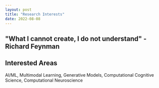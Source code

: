 ```yaml
---
layout: post
title: "Research Interests"
date: 2022-08-08
---
```


## "What I cannot create, I do not understand" - Richard Feynman

## Interested Areas
AI/ML, Multimodal Learning, Generative Models, Computational Cognitive Science, Computational Neuroscience